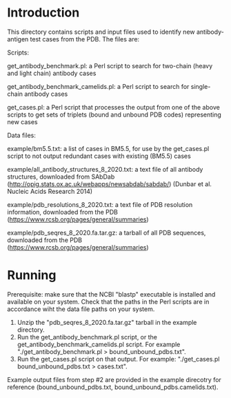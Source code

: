 # Introduction
This directory contains scripts and input files used to identify new antibody-antigen test cases from the PDB. The files are:

Scripts:

get_antibody_benchmark.pl: a Perl script to search for two-chain (heavy and light chain) antibody cases

get_antibody_benchmark_camelids.pl: a Perl script to search for single-chain antibody cases

get_cases.pl: a Perl script that processes the output from one of the above scripts to get sets of triplets (bound and unbound PDB codes) representing new cases

Data files:

example/bm5.5.txt: a list of cases in BM5.5, for use by the get_cases.pl script to not output redundant cases with existing (BM5.5) cases

example/all_antibody_structures_8_2020.txt: a text file of all antibody structures, downloaded from SAbDab (http://opig.stats.ox.ac.uk/webapps/newsabdab/sabdab/) (Dunbar et al. Nucleic Acids Research 2014)

example/pdb_resolutions_8_2020.txt: a text file of PDB resolution information, downloaded from the PDB (https://www.rcsb.org/pages/general/summaries)

example/pdb_seqres_8_2020.fa.tar.gz: a tarball of all PDB sequences, downloaded from the PDB (https://www.rcsb.org/pages/general/summaries)

# Running
Prerequisite: make sure that the NCBI "blastp" executable is installed and available on your system. Check that the paths in the Perl scripts are in accordance wiht the data file paths on your system.
1. Unzip the "pdb_seqres_8_2020.fa.tar.gz" tarball in the example directory.
2. Run the get_antibody_benchmark.pl script, or the get_antibody_benchmark_camelids.pl script. For example "./get_antibody_benchmark.pl > bound_unbound_pdbs.txt".
3. Run the get_cases.pl script on that output. For example: "./get_cases.pl bound_unbound_pdbs.txt > cases.txt".

Example output files from step #2 are provided in the example direcotry for reference (bound_unbound_pdbs.txt, bound_unbound_pdbs.camelids.txt).
